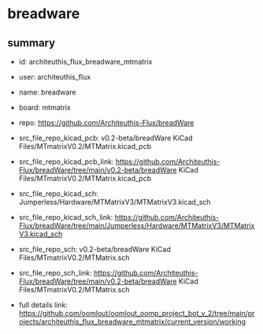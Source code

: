 # breadware
 
## summary 
* id: architeuthis_flux_breadware_mtmatrix
* user: architeuthis_flux
* name: breadware
* board: mtmatrix
* repo: https://github.com/Architeuthis-Flux/breadWare
* src_file_repo_kicad_pcb: v0.2-beta/breadWare KiCad Files/MTmatrixV0.2/MTMatrix.kicad_pcb
* src_file_repo_kicad_pcb_link: https://github.com/Architeuthis-Flux/breadWare/tree/main/v0.2-beta/breadWare KiCad Files/MTmatrixV0.2/MTMatrix.kicad_pcb
* src_file_repo_kicad_sch: Jumperless/Hardware/MTMatrixV3/MTMatrixV3.kicad_sch
* src_file_repo_kicad_sch_link: https://github.com/Architeuthis-Flux/breadWare/tree/main/Jumperless/Hardware/MTMatrixV3/MTMatrixV3.kicad_sch

* src_file_repo_sch: v0.2-beta/breadWare KiCad Files/MTmatrixV0.2/MTMatrix.sch
* src_file_repo_sch_link: https://github.com/Architeuthis-Flux/breadWare/tree/main/v0.2-beta/breadWare KiCad Files/MTmatrixV0.2/MTMatrix.sch
* full details link: https://github.com/oomlout/oomlout_oomp_project_bot_v_2/tree/main/projects/architeuthis_flux_breadware_mtmatrix/current_version/working  






